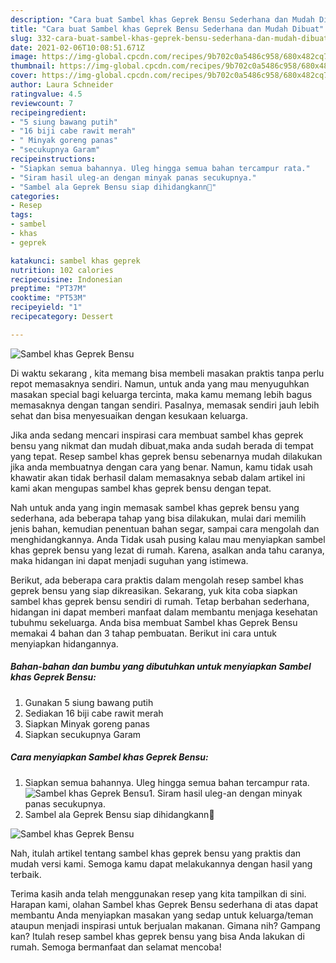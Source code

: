 ```yaml
---
description: "Cara buat Sambel khas Geprek Bensu Sederhana dan Mudah Dibuat"
title: "Cara buat Sambel khas Geprek Bensu Sederhana dan Mudah Dibuat"
slug: 332-cara-buat-sambel-khas-geprek-bensu-sederhana-dan-mudah-dibuat
date: 2021-02-06T10:08:51.671Z
image: https://img-global.cpcdn.com/recipes/9b702c0a5486c958/680x482cq70/sambel-khas-geprek-bensu-foto-resep-utama.jpg
thumbnail: https://img-global.cpcdn.com/recipes/9b702c0a5486c958/680x482cq70/sambel-khas-geprek-bensu-foto-resep-utama.jpg
cover: https://img-global.cpcdn.com/recipes/9b702c0a5486c958/680x482cq70/sambel-khas-geprek-bensu-foto-resep-utama.jpg
author: Laura Schneider
ratingvalue: 4.5
reviewcount: 7
recipeingredient:
- "5 siung bawang putih"
- "16 biji cabe rawit merah"
- " Minyak goreng panas"
- "secukupnya Garam"
recipeinstructions:
- "Siapkan semua bahannya. Uleg hingga semua bahan tercampur rata."
- "Siram hasil uleg-an dengan minyak panas secukupnya."
- "Sambel ala Geprek Bensu siap dihidangkann🥰"
categories:
- Resep
tags:
- sambel
- khas
- geprek

katakunci: sambel khas geprek 
nutrition: 102 calories
recipecuisine: Indonesian
preptime: "PT37M"
cooktime: "PT53M"
recipeyield: "1"
recipecategory: Dessert

---
```



![Sambel khas Geprek Bensu](https://img-global.cpcdn.com/recipes/9b702c0a5486c958/680x482cq70/sambel-khas-geprek-bensu-foto-resep-utama.jpg)

Di waktu  sekarang , kita memang bisa membeli masakan praktis tanpa perlu repot memasaknya sendiri. Namun, untuk anda yang mau menyuguhkan masakan special bagi keluarga tercinta, maka kamu memang lebih bagus memasaknya dengan tangan sendiri. Pasalnya, memasak sendiri jauh lebih sehat dan bisa menyesuaikan dengan kesukaan keluarga.

Jika anda sedang mencari inspirasi cara membuat sambel khas geprek bensu yang nikmat dan mudah dibuat,maka anda sudah berada di tempat yang tepat. Resep sambel khas geprek bensu  sebenarnya mudah dilakukan jika anda membuatnya dengan cara yang benar. Namun, kamu tidak usah khawatir akan tidak berhasil dalam memasaknya 
sebab dalam artikel ini kami akan mengupas sambel khas geprek bensu dengan tepat.  



Nah untuk anda yang ingin memasak sambel khas geprek bensu yang sederhana, ada beberapa tahap yang bisa dilakukan, mulai dari memilih jenis bahan, kemudian penentuan bahan segar, sampai cara mengolah dan menghidangkannya. Anda Tidak usah pusing kalau mau menyiapkan sambel khas geprek bensu yang lezat di rumah. Karena, asalkan anda  tahu caranya, maka hidangan ini dapat menjadi suguhan yang istimewa.

Berikut, ada beberapa cara praktis  dalam mengolah resep sambel khas geprek bensu yang siap dikreasikan. Sekarang, yuk kita coba siapkan sambel khas geprek bensu sendiri di rumah. Tetap berbahan sederhana, hidangan ini dapat memberi manfaat dalam membantu menjaga kesehatan tubuhmu sekeluarga. Anda bisa membuat Sambel khas Geprek Bensu memakai 4 bahan dan 3 tahap pembuatan. Berikut ini cara untuk menyiapkan hidangannya.

<!--inarticleads1-->

##### Bahan-bahan dan bumbu yang dibutuhkan untuk menyiapkan Sambel khas Geprek Bensu:

1. Gunakan 5 siung bawang putih
1. Sediakan 16 biji cabe rawit merah
1. Siapkan  Minyak goreng panas
1. Siapkan secukupnya Garam




<!--inarticleads2-->

##### Cara menyiapkan Sambel khas Geprek Bensu:

1. Siapkan semua bahannya. Uleg hingga semua bahan tercampur rata.
<img src="https://img-global.cpcdn.com/steps/37fcbd078287fbde/160x128cq70/sambel-khas-geprek-bensu-langkah-memasak-1-foto.jpg" alt="Sambel khas Geprek Bensu">1. Siram hasil uleg-an dengan minyak panas secukupnya.
1. Sambel ala Geprek Bensu siap dihidangkann🥰
<img src="https://img-global.cpcdn.com/steps/baebbccbf70af393/160x128cq70/sambel-khas-geprek-bensu-langkah-memasak-3-foto.jpg" alt="Sambel khas Geprek Bensu">



Nah, itulah artikel tentang  sambel khas geprek bensu  yang praktis dan mudah versi kami. Semoga kamu dapat melakukannya dengan hasil yang terbaik. 

Terima kasih anda telah menggunakan resep yang kita tampilkan di sini. Harapan kami, olahan  Sambel khas Geprek Bensu sederhana di atas dapat membantu Anda menyiapkan masakan yang sedap untuk keluarga/teman ataupun menjadi inspirasi untuk berjualan makanan. Gimana nih? Gampang kan? Itulah resep sambel khas geprek bensu yang bisa Anda lakukan di rumah. Semoga bermanfaat dan selamat mencoba!

